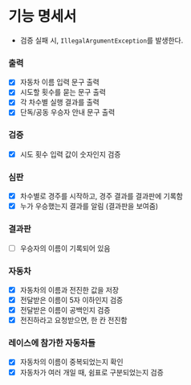 # 기능 명세서
- 검증 실패 시, `IllegalArgumentException`를 발생한다.

### 출력
- [x] 자동차 이름 입력 문구 출력
- [x] 시도할 횟수를 묻는 문구 출력
- [x] 각 차수별 실행 결과를 출력
- [x] 단독/공동 우승자 안내 문구 출력

### 검증
- [x] 시도 횟수 입력 값이 숫자인지 검증

### 심판
- [x] 차수별로 경주를 시작하고, 경주 결과를 결과판에 기록함
- [x] 누가 우승했는지 결과를 알림 (결과판을 보여줌)

### 결과판
- [ ] 우승자의 이름이 기록되어 있음

### 자동차
- [x] 자동차의 이름과 전진한 값을 저장
- [x] 전달받은 이름이 5자 이하인지 검증
- [x] 전달받은 이름이 공백인지 검증
- [x] 전진하라고 요청받으면, 한 칸 전진함

### 레이스에 참가한 자동차들
- [x] 자동차의 이름이 중복되었는지 확인
- [x] 자동차가 여러 개일 때, 쉼표로 구분되었는지 검증 